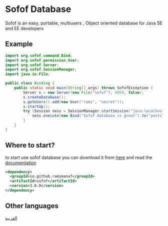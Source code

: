 # Sofof Database
Sofof is an easy, portable, multiusers , Object oriented database for Java SE and EE developers
## Example
```java
import org.sofof.command.Bind;
import org.sofof.permission.User;
import org.sofof.Server;
import org.sofof.SessionManager;
import java.io.File;

public class Binding {
    public static void main(String[] args) throws SofofException {
        Server s = new Server(new File("sofof"), 6969, false);
        s.createDatabase();
        s.getUsers().add(new User("rami", "secret"));
        s.startUp();
        try (Session sess = SessionManager.startSession("java:localhost:6969", new User("rami", "secret"), false)) {
            sess.execute(new Bind("Sofof database is great").to("posts"));
        }
    }
}
```

## Where to start?
to start use sofof database you can download it from  [here](https://github.com/RamiManaf/Sofof/releases/) and read the [documentation](https://github.com/RamiManaf/Sofof/wiki/Getting_Started_en)
```xml
<dependency>
  <groupId>io.github.ramimanaf</groupId>
  <artifactId>sofof</artifactId>
  <version>3.0.0</version>
</dependency>
```
## Other languages
[العربية](https://github.com/RamiManaf/Sofof/wiki/Home_ar)
